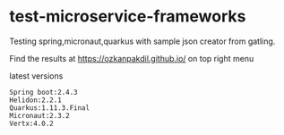 # test-microservice-frameworks

Testing spring,micronaut,quarkus with sample json creator from gatling.

Find the results at https://ozkanpakdil.github.io/ on top right menu

latest versions
```
Spring boot:2.4.3
Helidon:2.2.1
Quarkus:1.11.3.Final
Micronaut:2.3.2
Vertx:4.0.2
```

